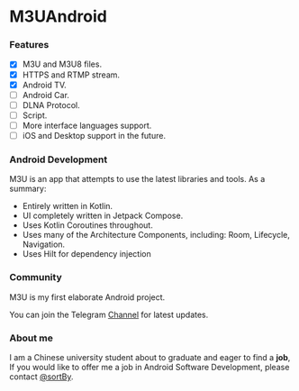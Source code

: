 # M3UAndroid

### Features

- [x] M3U and M3U8 files.
- [x] HTTPS and RTMP stream.
- [x] Android TV.
- [ ] Android Car.
- [ ] DLNA Protocol.
- [ ] Script.
- [ ] More interface languages support.
- [ ] iOS and Desktop support in the future.

### Android Development

M3U is an app that attempts to use the latest libraries and tools. As a summary:

- Entirely written in Kotlin.
- UI completely written in Jetpack Compose.
- Uses Kotlin Coroutines throughout.
- Uses many of the Architecture Components, including: Room, Lifecycle, Navigation.
- Uses Hilt for dependency injection

### Community

M3U is my first elaborate Android project.

You can join the Telegram [Channel](https://t.me/m3u_android) for latest updates.

### About me

I am a Chinese university student about to graduate and eager to find a **job**,
If you would like to offer me a job in Android Software Development, please contact [@sortBy](https://t.me/sortBy).
